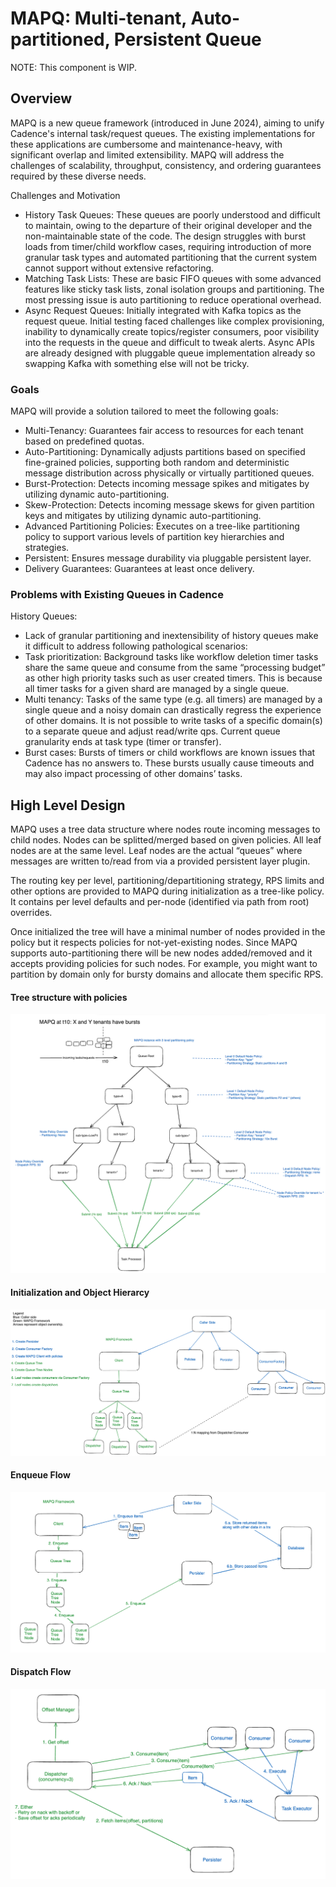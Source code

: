 # MAPQ: Multi-tenant, Auto-partitioned, Persistent Queue

NOTE: This component is WIP.

## Overview

MAPQ is a new queue framework (introduced in June 2024), aiming to unify Cadence's internal task/request queues. The existing implementations for these applications are cumbersome and maintenance-heavy, with significant overlap and limited extensibility.
MAPQ will address the challenges of scalability, throughput, consistency, and ordering guarantees required by these diverse needs.


Challenges and Motivation
- History Task Queues: These queues are poorly understood and difficult to maintain, owing to the departure of their original developer and the non-maintainable state of the code. The design struggles with burst loads from timer/child workflow cases, requiring introduction of more granular task types and automated partitioning that the current system cannot support without extensive refactoring.
- Matching Task Lists: These are basic FIFO queues with some advanced features like sticky task lists, zonal isolation groups and partitioning. The most pressing issue is auto partitioning to reduce operational overhead.
- Async Request Queues: Initially integrated with Kafka topics as the request queue. Initial testing faced challenges like complex provisioning, inability to dynamically create topics/register consumers, poor visibility into the requests in the queue and difficult to tweak alerts. Async APIs are already designed with pluggable queue implementation already so swapping Kafka with something else will not be tricky.


### Goals

MAPQ will provide a solution tailored to meet the following goals:

- Multi-Tenancy: Guarantees fair access to resources for each tenant based on predefined quotas.
- Auto-Partitioning: Dynamically adjusts partitions based on specified fine-grained policies, supporting both random and deterministic message distribution across physically or virtually partitioned queues.
- Burst-Protection: Detects incoming message spikes and mitigates by utilizing dynamic auto-partitioning.
- Skew-Protection: Detects incoming message skews for given partition keys and mitigates by utilizing dynamic auto-partitioning.
- Advanced Partitioning Policies: Executes on a tree-like partitioning policy to support various levels of partition key hierarchies and strategies.
- Persistent: Ensures message durability via pluggable persistent layer.
- Delivery Guarantees: Guarantees at least once delivery.


### Problems with Existing Queues in Cadence

History Queues:

- Lack of granular partitioning and inextensibility of history queues make it difficult to address following pathological scenarios:
- Task prioritization: Background tasks like workflow deletion timer tasks share the same queue and consume from the same “processing budget” as other high priority tasks such as user created timers. This is because all timer tasks for a given shard are managed by a single queue.
- Multi tenancy: Tasks of the same type (e.g. all timers) are managed by a single queue and a noisy domain can drastically regress the experience of other domains. It is not possible to write tasks of a specific domain(s) to a separate queue and adjust read/write qps. Current queue granularity ends at task type (timer or transfer).
- Burst cases: Bursts of timers or child workflows are known issues that Cadence has no answers to. These bursts usually cause timeouts and may also impact processing of other domains’ tasks.

## High Level Design

MAPQ uses a tree data structure where nodes route incoming messages to child nodes. Nodes can be splitted/merged based on given policies. All leaf nodes are at the same level. Leaf nodes are the actual “queues” where messages are written to/read from via a provided persistent layer plugin.

The routing key per level, partitioning/departitioning strategy, RPS limits and other options are provided to MAPQ during initialization as a tree-like policy. It contains per level defaults and per-node (identified via path from root) overrides.

Once initialized the tree will have a minimal number of nodes provided in the policy but it respects policies for not-yet-existing nodes. Since MAPQ supports auto-partitioning there will be new nodes added/removed and it accepts providing policies for such nodes. For example, you might want to partition by domain only for bursty domains and allocate them specific RPS.


#### Tree structure with policies

![MAPQ partitioned queue tree](../../docs/images/mapq_partitioned_queue_tree_example.png)


#### Initialization and Object Hierarcy

![MAPQ initialization](../../docs/images/mapq_initialization.png)


#### Enqueue Flow

![MAPQ enqueue flow](../../docs/images/mapq_enqueue_flow.png)


#### Dispatch Flow

![MAPQ enqueue flow](../../docs/images/mapq_dispatch_flow.png)
